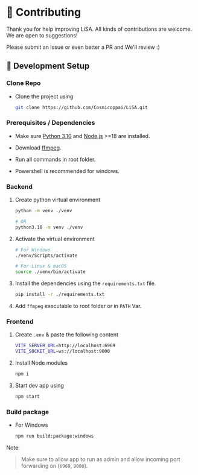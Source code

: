 # 🤝 Contributing

Thank you for help improving LiSA. All kinds of contributions are welcome. We are open to suggestions!

Please submit an Issue or even better a PR and We'll review :)

## 📖 Development Setup

### Clone Repo

-   Clone the project using

    ```bash
    git clone https://github.com/Cosmicoppai/LiSA.git
    ```

### Prerequisites / Dependencies

-   Make sure [Python 3.10](https://www.python.org/downloads/release/python-31011/) and [Node.js](https://nodejs.org/en/download/package-manager) >=18 are installed.

-   Download [ffmpeg](https://ffmpeg.org/download.html).

-   Run all commands in root folder.

-   Powershell is recommended for windows.

### Backend

1. Create python virtual environment

    ```bash
    python -m venv ./venv

    # OR
    python3.10 -m venv ./venv
    ```

2. Activate the virtual environment

    ```bash
    # For Windows
    ./venv/Scripts/activate

    # For Linux & macOS
    source ./venv/bin/activate
    ```

3. Install the dependencies using the `requirements.txt` file.

    ```bash
    pip install -r ./requirements.txt
    ```

4. Add `ffmpeg` executable to root folder or in `PATH` Var.

### Frontend

1. Create `.env` & paste the following content

    ```bash
    VITE_SERVER_URL=http://localhost:6969
    VITE_SOCKET_URL=ws://localhost:9000
    ```

2. Install Node modules

    ```bash
    npm i
    ```

3. Start dev app using
    ```bash
    npm start
    ```

### Build package

-   For Windows

    ```bash
    npm run build:package:windows
    ```

Note:

> Make sure to allow app to run as admin and allow incoming port forwarding on (`6969`, `9000`).
